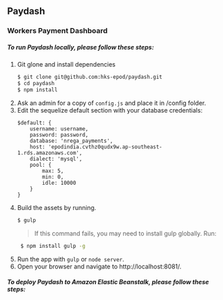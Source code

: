 ## Paydash
### Workers Payment Dashboard

##### To run Paydash locally, please follow these steps:
1. Git glone and install dependencies
    ```sh
    $ git clone git@github.com:hks-epod/paydash.git
    $ cd paydash
    $ npm install
    ```
2. Ask an admin for a copy of `config.js` and place it in /config folder.
3. Edit the sequelize default section with your database credentials:
    ```
    $default: {
        username: username,
        password: password,
        database: 'nrega_payments',
        host: 'epodindia.cvthz0qudx9w.ap-southeast-1.rds.amazonaws.com',
        dialect: 'mysql',
        pool: {
            max: 5,
            min: 0,
            idle: 10000
        }
    }
     ```
 4. Build the assets by running.
     ```sh
    $ gulp
     ```
     > If this command fails, you may need to install gulp globally.
     > Run:
     >
    ```sh
     $ npm install gulp -g
    ```
5. Run the app with `gulp` or `node server`.
6. Open your browser and navigate to http://localhost:8081/.

##### To deploy Paydash to Amazon Elastic Beanstalk, please follow these steps:

